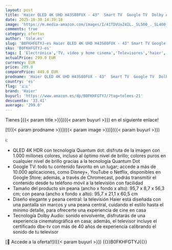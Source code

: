 ```yaml
---
layout: post
title: 'Haier QLED 4K UHD H43S80FUX - 43"  Smart TV  Google TV  Dolby Audio  HDR 10  Smart Remote Control  Google Assistant  Bluetooth 5.1  120Hz Gaming  USB 2.0  DBX TV  HDMI 2.1 x 4  Sin Marcos  2025'
date: 2025-10-30 14:39:18
image: 'https://m.media-amazon.com/images/I/41TDVUxZ4IL._SL500_._SL400_.jpg'
comments: true
category: ofertas
author: 'tole.es'
slug: 'B0FKHFGTYJ-es Haier QLED 4K UHD H43S80FUX - 43" Smart TV Google TV Dolby...'
sku: 'B0FKHFGTYJ-es'
tags: [ 'Electrónica','TV, vídeo y home cinema','Televisores','haier','smart','tv','🇪🇸', ]
actualPrice: 299.0 EUR
currency: EUR
price: 299.0
comparePrice: 449.0 EUR
prodname: 'Haier QLED 4K UHD H43S80FUX - 43"  Smart TV  Google TV  Dolby Audio  HDR 10  Smart Remote Control  Google Assistant  Bluetooth 5.1  120Hz Gaming  USB 2.0  DBX TV  HDMI 2.1 x 4  Sin Marcos  2025'
country: 'es'
flag: '🇪🇸'
brand: 'Haier'
buyurl: 'https://www.amazon.es/dp/B0FKHFGTYJ/?tag=tolees-21'
descuento: '33.41'
average: '299.0'
---
```


Tienes [{{< param title >}}]({{< param buyurl >}}) en el siguiente enlace!

[![{{< param prodname >}}]({{< param image >}})]({{< param buyurl >}})

ℹ️:

- QLED 4K HDR con tecnología Quantum dot: disfruta de la imagen con 1.000 millones colores, incluso al óptimo nivel de brillo; colores puros en cualquier nivel de brillo gracias a la tecnología Quantum Dot
- Google TV: todo tu contenido favorito en un lugar; accede a más de 10.000 aplicaciones, como Disney+, YouTube o Netflix, disponibles en Google Store; además, a través de Chromecast, podrás transmitir el contenido desde tu teléfono móvil a la televisión con facilidad
- Tamaño del producto sin peana (ancho x fondo x alto): 95,7 x 8,7 x 56,3 cm; con peana (ancho x fondo x alto): 95,7 x 21,1 x 60,5 cm
- Diseño elegante y peana central: la televisión Haier está diseñada con una pantalla sin marcos y una peana central, cuidando el estilo hasta el mínimo detalle, para ofrecerte una experiencia de cine en casa
- Tecnología Dolby Audio: sonido envolvente, disfrutarás de una experiencia cinematográfica en casa; además, el televisor incluye el certificado dbx-tv con más de 40 años de experiencia calibrando el sonido de tu televisor

[🛒 Accede a la oferta!!]({{< param buyurl >}})
{{<world>}}B0FKHFGTYJ{{</world>}}
